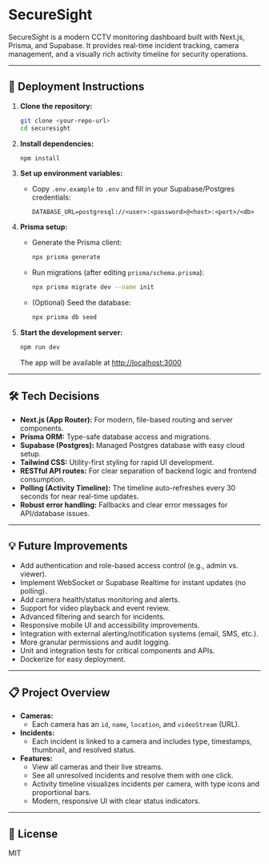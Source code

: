 # SecureSight

SecureSight is a modern CCTV monitoring dashboard built with Next.js, Prisma, and Supabase. It provides real-time incident tracking, camera management, and a visually rich activity timeline for security operations.

---

## 🚀 Deployment Instructions

1. **Clone the repository:**
   ```bash
   git clone <your-repo-url>
   cd securesight
   ```

2. **Install dependencies:**
   ```bash
   npm install
   ```

3. **Set up environment variables:**
   - Copy `.env.example` to `.env` and fill in your Supabase/Postgres credentials:
     ```env
     DATABASE_URL=postgresql://<user>:<password>@<host>:<port>/<db>
     ```

4. **Prisma setup:**
   - Generate the Prisma client:
     ```bash
     npx prisma generate
     ```
   - Run migrations (after editing `prisma/schema.prisma`):
     ```bash
     npx prisma migrate dev --name init
     ```
   - (Optional) Seed the database:
     ```bash
     npx prisma db seed
     ```

5. **Start the development server:**
   ```bash
   npm run dev
   ```
   The app will be available at [http://localhost:3000](http://localhost:3000)

---

## 🛠️ Tech Decisions

- **Next.js (App Router):** For modern, file-based routing and server components.
- **Prisma ORM:** Type-safe database access and migrations.
- **Supabase (Postgres):** Managed Postgres database with easy cloud setup.
- **Tailwind CSS:** Utility-first styling for rapid UI development.
- **RESTful API routes:** For clear separation of backend logic and frontend consumption.
- **Polling (Activity Timeline):** The timeline auto-refreshes every 30 seconds for near real-time updates.
- **Robust error handling:** Fallbacks and clear error messages for API/database issues.

---

## 💡 Future Improvements
- Add authentication and role-based access control (e.g., admin vs. viewer).
- Implement WebSocket or Supabase Realtime for instant updates (no polling).
- Add camera health/status monitoring and alerts.
- Support for video playback and event review.
- Advanced filtering and search for incidents.
- Responsive mobile UI and accessibility improvements.
- Integration with external alerting/notification systems (email, SMS, etc.).
- More granular permissions and audit logging.
- Unit and integration tests for critical components and APIs.
- Dockerize for easy deployment.

---

## 📋 Project Overview

- **Cameras:**
  - Each camera has an `id`, `name`, `location`, and `videoStream` (URL).
- **Incidents:**
  - Each incident is linked to a camera and includes type, timestamps, thumbnail, and resolved status.
- **Features:**
  - View all cameras and their live streams.
  - See all unresolved incidents and resolve them with one click.
  - Activity timeline visualizes incidents per camera, with type icons and proportional bars.
  - Modern, responsive UI with clear status indicators.

---

## 📝 License

MIT
